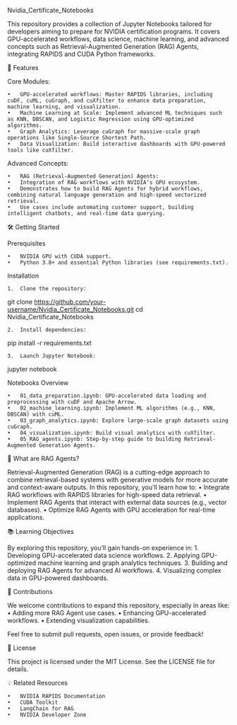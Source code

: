 Nvidia_Certificate_Notebooks

This repository provides a collection of Jupyter Notebooks tailored for developers aiming to prepare for NVIDIA certification programs. It covers GPU-accelerated workflows, data science, machine learning, and advanced concepts such as Retrieval-Augmented Generation (RAG) Agents, integrating RAPIDS and CUDA Python frameworks.

🚀 Features

Core Modules:

	•	GPU-accelerated workflows: Master RAPIDS libraries, including cuDF, cuML, cuGraph, and cuXfilter to enhance data preparation, machine learning, and visualization.
	•	Machine Learning at Scale: Implement advanced ML techniques such as KNN, DBSCAN, and Logistic Regression using GPU-optimized algorithms.
	•	Graph Analytics: Leverage cuGraph for massive-scale graph operations like Single-Source Shortest Path.
	•	Data Visualization: Build interactive dashboards with GPU-powered tools like cuXfilter.

Advanced Concepts:

	•	RAG (Retrieval-Augmented Generation) Agents:
	•	Integration of RAG workflows with NVIDIA’s GPU ecosystem.
	•	Demonstrates how to build RAG Agents for hybrid workflows, combining natural language generation and high-speed vectorized retrieval.
	•	Use cases include automating customer support, building intelligent chatbots, and real-time data querying.

🛠️ Getting Started

Prerequisites

	•	NVIDIA GPU with CUDA support.
	•	Python 3.8+ and essential Python libraries (see requirements.txt).

Installation

	1.	Clone the repository:

git clone https://github.com/your-username/Nvidia_Certificate_Notebooks.git
cd Nvidia_Certificate_Notebooks


	2.	Install dependencies:

pip install -r requirements.txt


	3.	Launch Jupyter Notebook:

jupyter notebook



Notebooks Overview

	•	01_data_preparation.ipynb: GPU-accelerated data loading and preprocessing with cuDF and Apache Arrow.
	•	02_machine_learning.ipynb: Implement ML algorithms (e.g., KNN, DBSCAN) with cuML.
	•	03_graph_analytics.ipynb: Explore large-scale graph datasets using cuGraph.
	•	04_visualization.ipynb: Build visual analytics with cuXfilter.
	•	05_RAG_agents.ipynb: Step-by-step guide to building Retrieval-Augmented Generation Agents.

🤖 What are RAG Agents?

Retrieval-Augmented Generation (RAG) is a cutting-edge approach to combine retrieval-based systems with generative models for more accurate and context-aware outputs. In this repository, you’ll learn how to:
	•	Integrate RAG workflows with RAPIDS libraries for high-speed data retrieval.
	•	Implement RAG Agents that interact with external data sources (e.g., vector databases).
	•	Optimize RAG Agents with GPU acceleration for real-time applications.

📚 Learning Objectives

By exploring this repository, you’ll gain hands-on experience in:
	1.	Developing GPU-accelerated data science workflows.
	2.	Applying GPU-optimized machine learning and graph analytics techniques.
	3.	Building and deploying RAG Agents for advanced AI workflows.
	4.	Visualizing complex data in GPU-powered dashboards.

🧩 Contributions

We welcome contributions to expand this repository, especially in areas like:
	•	Adding more RAG Agent use cases.
	•	Enhancing GPU-accelerated workflows.
	•	Extending visualization capabilities.

Feel free to submit pull requests, open issues, or provide feedback!

📜 License

This project is licensed under the MIT License. See the LICENSE file for details.

💡 Related Resources

	•	NVIDIA RAPIDS Documentation
	•	CUDA Toolkit
	•	LangChain for RAG
	•	NVIDIA Developer Zone
